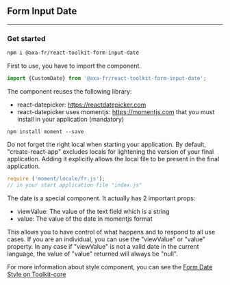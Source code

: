 ## Form Input Date
* * *

### Get started

```sh
npm i @axa-fr/react-toolkit-form-input-date
```


First to use, you have to import the component.

```js
import {CustomDate} from '@axa-fr/react-toolkit-form-input-date';
```

The component reuses the following library:
- react-datepicker: https://reactdatepicker.com
- react-datepicker uses momentjs: https://momentjs.com that you must install in your application (mandatory)

```
npm install moment --save
```

Do not forget the right local when starting your application. By default, "create-react-app" excludes locals ​​for lightening the version of your final application. Adding it explicitly allows the local file to be present in the final application.

```js
require ('moment/locale/fr.js');
// in your start application file "index.js"
```

The date is a special component. It actually has 2 important props:
- viewValue: The value of the text field which is a string
- value: The value of the date in momentjs format

This allows you to have control of what happens and to respond to all use cases. If you are an individual, you can use the "viewValue" or "value" property. In any case if "viewValue" is not a valid date in the current language, the value of "value" returned will always be "null".

For more information about style component, you can see the [Form Date Style on Toolkit-core ](http://toolkit-intranet-axa.azurewebsites.net/#/form)
